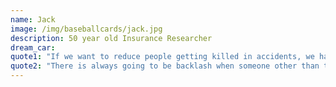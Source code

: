 ```yaml
---
name: Jack
image: /img/baseballcards/jack.jpg
description: 50 year old Insurance Researcher
dream_car:
quote1: "If we want to reduce people getting killed in accidents, we have to get that other 15% buckled up."
quote2: "There is always going to be backlash when someone other than the driver is deciding things."
---
```


